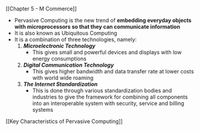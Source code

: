 
[[Chapter 5 - M Commerce]]

- Pervasive Computing is the new trend of **embedding everyday objects with microprocessors so that they can communicate information**
- It is also known as Ubiquitous Computing
- It is a combination of three technologies, namely:
	1. ***Microelectronic Technology***
		- This gives small and powerful devices and displays with low energy consumptions
	2. ***Digital Communication Technology***
		- This gives higher bandwidth and data transfer rate at lower costs with world wide roaming
	3. ***The Internet Standardization***
		- This is done through various standardization bodies and industries to give the framework for combining all components into an interoperable system with security, service and billing systems

[[Key Characteristics of Pervasive Computing]]